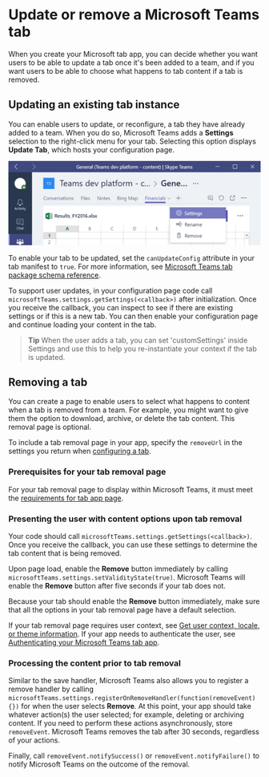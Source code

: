 ﻿# Update or remove a Microsoft Teams tab

When you create your Microsoft tab app, you can decide whether you want users to be able to update a tab once it's been added to a team, and if you want users to be able to choose what happens to tab content if a tab is removed.

## Updating an existing tab instance

You can enable users to update, or reconfigure, a tab they have already added to a team. When you do so, Microsoft Teams adds a **Settings** selection to the right-click menu for your tab. Selecting this option displays **Update Tab**, which hosts your configuration page.

!["Screenshot of a tab with the right-click menu open to show the Settings menu option."](images/tab_settings.png)

To enable your tab to be updated, set the `canUpdateConfig` attribute in your tab manifest to `true`. For more information, see [Microsoft Teams tab package schema reference](tab_schema.md).

To support user updates, in your configuration page code call `microsoftTeams.settings.getSettings(<callback>)` after initialization. Once you receive the callback, you can inspect to see if there are existing settings or if this is a new tab. You can then enable your configuration page and continue loading your content in the tab. 

> **Tip** When the user adds a tab, you can set 'customSettings' inside Settings and use this to help you re-instantiate your context if the tab is updated.

## Removing a tab

You can create a page to enable users to select what happens to content when a tab is removed from a team. For example, you might want to give them the option to download, archive, or delete the tab content. This removal page is optional.

To include a tab removal page in your app, specify the `removeUrl` in the settings you return when [configuring a tab](createtabconfigui.md).

### Prerequisites for your tab removal page 
 
For your tab removal page to display within Microsoft Teams, it must meet the [requirements for tab app page](gettingstarted.md#prerequisites-for-your-tabs-app-ui).

### Presenting the user with content options upon tab removal

Your code should call `microsoftTeams.settings.getSettings(<callback>)`. Once you receive the callback, you can use these settings to determine the tab content that is being removed.

<!--
Call microsoftTeams.settings.getSettings(<callback>).  Once you receive the callback, you can use these settings to determine the tab content that is being removed.
	Note that when a tab is added, you can set 'customSettings' inside Settings and use this to help you re-hydrate your context when the tab is removed.  This is a string, but you can of course store multiple settings here by serializing or 'stringifying' an object.
-->

Upon page load, enable the **Remove** button immediately by calling `microsoftTeams.settings.setValidityState(true)`. Microsoft Teams will enable the **Remove** button after five seconds if your tab does not.

Because your tab should enable the **Remove** button immediately, make sure that all the options in your tab removal page have a default selection.

If your tab removal page requires user context, see [Get user context, locale, or theme information](getusercontext.md). If your app needs to authenticate the user, see [Authenticating your Microsoft Teams tab app](auth.md).

### Processing the content prior to tab removal

Similar to the save handler, Microsoft Teams also allows you to register a remove handler by calling `microsoftTeams.settings.registerOnRemoveHandler(function(removeEvent){})` for when the user selects **Remove**. At this point, your app should take whatever action(s) the user selected; for example, deleting or archiving content. If you need to perform these actions asynchronously, store `removeEvent`. Microsoft Teams removes the tab after 30 seconds, regardless of your actions.

Finally, call `removeEvent.notifySuccess()` or `removeEvent.notifyFailure()` to notify Microsoft Teams on the outcome of the removal.

